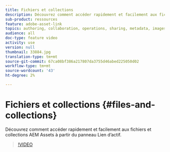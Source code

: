 ```yaml
---
title: Fichiers et collections
description: Découvrez comment accéder rapidement et facilement aux fichiers et collections AEM Assets à partir du panneau Lien d’actif.
sub-product: ressources
feature: adobe-asset-link
topics: authoring, collaboration, operations, sharing, metadata, images
audience: all
doc-type: feature video
activity: use
version: null
thumbnail: 33884.jpg
translation-type: tm+mt
source-git-commit: 67ca08bf386a217807da3755d46abed225050d02
workflow-type: tm+mt
source-wordcount: '43'
ht-degree: 2%

---
```



# Fichiers et collections {#files-and-collections}

Découvrez comment accéder rapidement et facilement aux fichiers et collections AEM Assets à partir du panneau Lien d’actif.

>[!VIDEO](https://video.tv.adobe.com/v/33884/?quality=12)